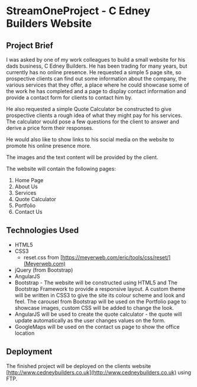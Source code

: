 # StreamOneProject - C Edney Builders Website

## Project Brief

I was asked by one of my work colleagues to build a small website for his dads business, C Edney Builders. He has been trading for many years, but currently has no online presence. He requested a simple 5 page site, so prospective clients can find out some information about the company, the various services that they offer, a place where he could showcase some of the work he has completed and a page to display contact information and provide a contact form for clients to contact him by.

He also requested a simple Quote Calculator be constructed to give prospective clients a rough idea of what they might pay for his services. The calculator would pose a few questions for the client to answer and derive a price form their responses.

He would also like to show links to his social media on the website to promote his online presence more.

The images and the text content will be provided by the client.

The website will contain the following pages:

1. Home Page
2. About Us
3. Services
4. Quote Calculator
5. Portfolio
6. Contact Us

## Technologies Used

* HTML5
* CSS3
	* reset.css from [https://meyerweb.com/eric/tools/css/reset/](Meyerweb.com)
* jQuery (from Bootstrap)
* AngularJS
* Bootstrap - The website will be constructed using HTML5 and The Bootstrap Framework to provide a responsive layout. A custom theme will be written in CSS3 to give the site its colour scheme and look and feel. The carousel from Bootstrap will be used on the Portfolio page to showcase images, custom CSS will be added to change the look.
* AngularJS will be used to create the quote calculator - the quote will update automatically as the user changes values on the form.
* GoogleMaps will be used on the contact us page to show the office location

## Deployment

The finished project will be deployed on the clients website [http://www.cedneybuilders.co.uk](http://www.cedneybuilders.co.uk) using FTP.
